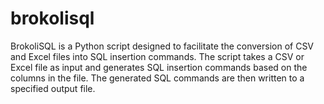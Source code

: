 # brokolisql
BrokoliSQL is a Python script designed to facilitate the conversion of CSV and Excel files into SQL insertion commands. The script takes a CSV or Excel file as input and generates SQL insertion commands based on the columns in the file. The generated SQL commands are then written to a specified output file.
